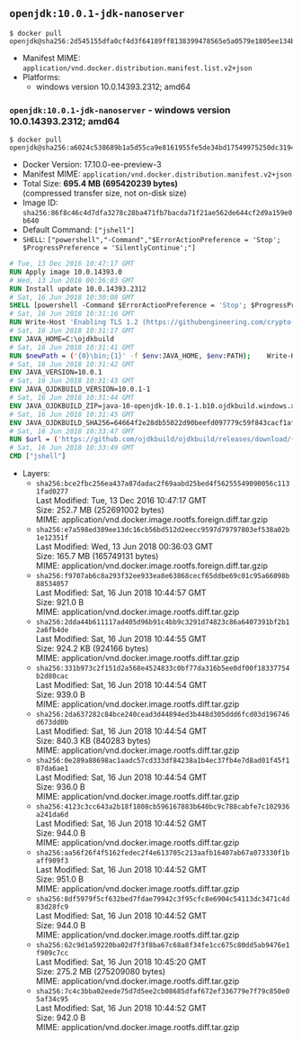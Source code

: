 ## `openjdk:10.0.1-jdk-nanoserver`

```console
$ docker pull openjdk@sha256:2d545155dfa0cf4d3f64189ff8138399478565e5a0579e1805ee134b8c5fcf2e
```

-	Manifest MIME: `application/vnd.docker.distribution.manifest.list.v2+json`
-	Platforms:
	-	windows version 10.0.14393.2312; amd64

### `openjdk:10.0.1-jdk-nanoserver` - windows version 10.0.14393.2312; amd64

```console
$ docker pull openjdk@sha256:a6024c538689b1a5d55ca9e8161955fe5de34bd17549975250dc319455904f80
```

-	Docker Version: 17.10.0-ee-preview-3
-	Manifest MIME: `application/vnd.docker.distribution.manifest.v2+json`
-	Total Size: **695.4 MB (695420239 bytes)**  
	(compressed transfer size, not on-disk size)
-	Image ID: `sha256:86f8c46c4d7dfa3278c28ba471fb7bacda71f21ae562de644cf2d9a159e0b640`
-	Default Command: `["jshell"]`
-	`SHELL`: `["powershell","-Command","$ErrorActionPreference = 'Stop'; $ProgressPreference = 'SilentlyContinue';"]`

```dockerfile
# Tue, 13 Dec 2016 10:47:17 GMT
RUN Apply image 10.0.14393.0
# Wed, 13 Jun 2018 00:36:03 GMT
RUN Install update 10.0.14393.2312
# Sat, 16 Jun 2018 10:30:08 GMT
SHELL [powershell -Command $ErrorActionPreference = 'Stop'; $ProgressPreference = 'SilentlyContinue';]
# Sat, 16 Jun 2018 10:31:16 GMT
RUN Write-Host 'Enabling TLS 1.2 (https://githubengineering.com/crypto-removal-notice/) ...'; 	$tls12RegBase = 'HKLM:\\SYSTEM\CurrentControlSet\Control\SecurityProviders\SCHANNEL\Protocols\TLS 1.2'; 	if (Test-Path $tls12RegBase) { throw ('"{0}" already exists!' -f $tls12RegBase) }; 	New-Item -Path ('{0}/Client' -f $tls12RegBase) -Force; 	New-Item -Path ('{0}/Server' -f $tls12RegBase) -Force; 	New-ItemProperty -Path ('{0}/Client' -f $tls12RegBase) -Name 'DisabledByDefault' -PropertyType DWORD -Value 0 -Force; 	New-ItemProperty -Path ('{0}/Client' -f $tls12RegBase) -Name 'Enabled' -PropertyType DWORD -Value 1 -Force; 	New-ItemProperty -Path ('{0}/Server' -f $tls12RegBase) -Name 'DisabledByDefault' -PropertyType DWORD -Value 0 -Force; 	New-ItemProperty -Path ('{0}/Server' -f $tls12RegBase) -Name 'Enabled' -PropertyType DWORD -Value 1 -Force
# Sat, 16 Jun 2018 10:31:17 GMT
ENV JAVA_HOME=C:\ojdkbuild
# Sat, 16 Jun 2018 10:31:41 GMT
RUN $newPath = ('{0}\bin;{1}' -f $env:JAVA_HOME, $env:PATH); 	Write-Host ('Updating PATH: {0}' -f $newPath); 	setx /M PATH $newPath;
# Sat, 16 Jun 2018 10:31:42 GMT
ENV JAVA_VERSION=10.0.1
# Sat, 16 Jun 2018 10:31:43 GMT
ENV JAVA_OJDKBUILD_VERSION=10.0.1-1
# Sat, 16 Jun 2018 10:31:44 GMT
ENV JAVA_OJDKBUILD_ZIP=java-10-openjdk-10.0.1-1.b10.ojdkbuild.windows.x86_64.zip
# Sat, 16 Jun 2018 10:31:45 GMT
ENV JAVA_OJDKBUILD_SHA256=64664f2e28db55022d90beefd097779c59f843cacf1afeed8a7456ee64c603f1
# Sat, 16 Jun 2018 10:33:47 GMT
RUN $url = ('https://github.com/ojdkbuild/ojdkbuild/releases/download/{0}/{1}' -f $env:JAVA_OJDKBUILD_VERSION, $env:JAVA_OJDKBUILD_ZIP); 	Write-Host ('Downloading {0} ...' -f $url); 	Invoke-WebRequest -Uri $url -OutFile 'ojdkbuild.zip'; 	Write-Host ('Verifying sha256 ({0}) ...' -f $env:JAVA_OJDKBUILD_SHA256); 	if ((Get-FileHash ojdkbuild.zip -Algorithm sha256).Hash -ne $env:JAVA_OJDKBUILD_SHA256) { 		Write-Host 'FAILED!'; 		exit 1; 	}; 		Write-Host 'Expanding ...'; 	Expand-Archive ojdkbuild.zip -DestinationPath C:\; 		Write-Host 'Renaming ...'; 	Move-Item 		-Path ('C:\{0}' -f ($env:JAVA_OJDKBUILD_ZIP -Replace '.zip$', '')) 		-Destination $env:JAVA_HOME 	; 		Write-Host 'Verifying install ...'; 	Write-Host '  java -version'; java -version; 	Write-Host '  javac -version'; javac -version; 		Write-Host 'Removing ...'; 	Remove-Item ojdkbuild.zip -Force; 		Write-Host 'Complete.';
# Sat, 16 Jun 2018 10:33:49 GMT
CMD ["jshell"]
```

-	Layers:
	-	`sha256:bce2fbc256ea437a87dadac2f69aabd25bed4f56255549090056c1131fad0277`  
		Last Modified: Tue, 13 Dec 2016 10:47:17 GMT  
		Size: 252.7 MB (252691002 bytes)  
		MIME: application/vnd.docker.image.rootfs.foreign.diff.tar.gzip
	-	`sha256:e7a598ed389ee13dc16cb56bd512d2eecc9597d79797803ef538a02b1e12351f`  
		Last Modified: Wed, 13 Jun 2018 00:36:03 GMT  
		Size: 165.7 MB (165749131 bytes)  
		MIME: application/vnd.docker.image.rootfs.foreign.diff.tar.gzip
	-	`sha256:f9707ab6c8a293f32ee933ea8e63868cecf65ddbe69c01c95a66098b88534057`  
		Last Modified: Sat, 16 Jun 2018 10:44:57 GMT  
		Size: 921.0 B  
		MIME: application/vnd.docker.image.rootfs.diff.tar.gzip
	-	`sha256:2dda44b611117ad405d96b91c4bb9c3291d74823c86a6407391bf2b12a6fb4de`  
		Last Modified: Sat, 16 Jun 2018 10:44:55 GMT  
		Size: 924.2 KB (924166 bytes)  
		MIME: application/vnd.docker.image.rootfs.diff.tar.gzip
	-	`sha256:331b973c2f151d2a568e4524833c0bf77da316b5ee0df00f18337754b2d80cac`  
		Last Modified: Sat, 16 Jun 2018 10:44:54 GMT  
		Size: 939.0 B  
		MIME: application/vnd.docker.image.rootfs.diff.tar.gzip
	-	`sha256:2da637282c84bce240cead3d44894ed3b448d305ddd6fcd03d196746d673dd0b`  
		Last Modified: Sat, 16 Jun 2018 10:44:54 GMT  
		Size: 840.3 KB (840283 bytes)  
		MIME: application/vnd.docker.image.rootfs.diff.tar.gzip
	-	`sha256:0e289a88698ac1aadc57cd333df84238a1b4ec37fb4e7d8ad01f45f107da6ae1`  
		Last Modified: Sat, 16 Jun 2018 10:44:54 GMT  
		Size: 936.0 B  
		MIME: application/vnd.docker.image.rootfs.diff.tar.gzip
	-	`sha256:4123c3cc643a2b18f1808cb596167883b640bc9c788cabfe7c102936a241da6d`  
		Last Modified: Sat, 16 Jun 2018 10:44:52 GMT  
		Size: 944.0 B  
		MIME: application/vnd.docker.image.rootfs.diff.tar.gzip
	-	`sha256:aa56f26f4f5162fedec2f4e613705c213aafb16407ab67a073330f1baff909f3`  
		Last Modified: Sat, 16 Jun 2018 10:44:52 GMT  
		Size: 951.0 B  
		MIME: application/vnd.docker.image.rootfs.diff.tar.gzip
	-	`sha256:8df5979f5cf632bed7fdae79942c3f95cfc8e6904c54113dc3471c4d83d28fc9`  
		Last Modified: Sat, 16 Jun 2018 10:44:52 GMT  
		Size: 944.0 B  
		MIME: application/vnd.docker.image.rootfs.diff.tar.gzip
	-	`sha256:62c9d1a59220ba02d7f3f8ba67c68a8f34fe1cc675c80dd5ab9476e1f909c7cc`  
		Last Modified: Sat, 16 Jun 2018 10:45:20 GMT  
		Size: 275.2 MB (275209080 bytes)  
		MIME: application/vnd.docker.image.rootfs.diff.tar.gzip
	-	`sha256:7c4c3bba02eede75d7d5ee2cb08685dfaf672ef336779e7f79c850e05af34c95`  
		Last Modified: Sat, 16 Jun 2018 10:44:52 GMT  
		Size: 942.0 B  
		MIME: application/vnd.docker.image.rootfs.diff.tar.gzip
